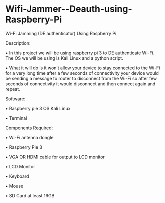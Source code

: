 # Wifi-Jammer--Deauth-using-Raspberry-Pi

Wi-Fi Jamming (DE authenticator) Using Raspberry Pi

Description:

•	In this project we will be using raspberry pi 3 to DE authenticate Wi-Fi. The OS we will be using is Kali Linux and a python script. 

•	What it will do is it won’t allow your device to stay connected to the Wi-Fi for a very long time after a few seconds of connectivity your device would be sending a message to router to disconnect from the Wi-Fi so after few seconds of connectivity it would disconnect and then connect again and repeat.

Software:

•	Raspberry pie 3 OS Kali Linux

•	Terminal

Components Required:

•	Wi-Fi antenna dongle
 


•	Raspberry Pie 3
 

•	VGA OR HDMI cable for output to LCD monitor

•	LCD Monitor

•	Keyboard 

•	Mouse

•	SD Card at least 16GB

